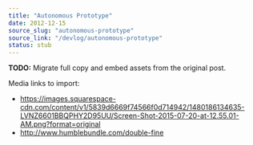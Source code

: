 ```yaml
---
title: "Autonomous Prototype"
date: 2012-12-15
source_slug: "autonomous-prototype"
source_link: "/devlog/autonomous-prototype"
status: stub
---
```

**TODO:** Migrate full copy and embed assets from the original post.

Media links to import:
- https://images.squarespace-cdn.com/content/v1/5839d6669f74566f0d714942/1480186134635-LVNZ6601BBQPHY2D95UU/Screen-Shot-2015-07-20-at-12.55.01-AM.png?format=original
- http://www.humblebundle.com/double-fine
